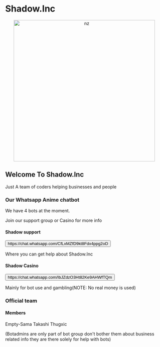 # Shadow.Inc

<p align="center">
<img src="https://telegra.ph/file/8060de2034a54c83cbd83.jpg" alt="nz" width="450"/>
</p>

<h2>Welcome To Shadow.Inc</h2>
Just A team of coders helping businesses and people

<h3>Our Whatsapp Anime chatbot</h3>
We have 4 bots at the moment.

Join our support group or Casino for more info

<h4>Shadow support</h4>
<button>https://chat.whatsapp.com/CfLxMZfD9kt8Fdx4ppg2oD</button>

Where you can get help about Shadow.Inc

<h4>Shadow Casino</h4>
<button>https://chat.whatsapp.com/IbJZdzO3Ht82Ke9AHWfTQm</button>

Mainly for bot use and gambling(NOTE: No real money is used)

<h3>Official team</h3>
<h4>Members</h4>
Empty-Sama
Takashi Thugxic

(Botadmins are only part of bot group don't bother them about business related info they are there solely for help with bots) 
